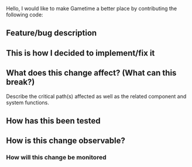 Hello, I would like to make Gametime a better place by contributing the following code:

## Feature/bug description

## This is how I decided to implement/fix it

## What does this change affect? (What can this break?)
Describe the critical path(s) affected as well as the related component and system functions.

## How has this been tested

## How is this change observable?

### How will this change be monitored

